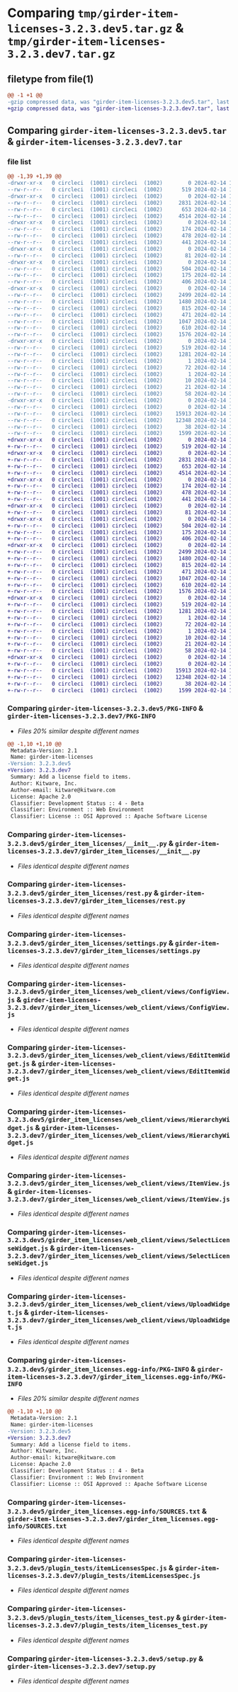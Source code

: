 # Comparing `tmp/girder-item-licenses-3.2.3.dev5.tar.gz` & `tmp/girder-item-licenses-3.2.3.dev7.tar.gz`

## filetype from file(1)

```diff
@@ -1 +1 @@
-gzip compressed data, was "girder-item-licenses-3.2.3.dev5.tar", last modified: Wed Feb 14 15:49:19 2024, max compression
+gzip compressed data, was "girder-item-licenses-3.2.3.dev7.tar", last modified: Wed Feb 14 18:47:42 2024, max compression
```

## Comparing `girder-item-licenses-3.2.3.dev5.tar` & `girder-item-licenses-3.2.3.dev7.tar`

### file list

```diff
@@ -1,39 +1,39 @@
-drwxr-xr-x   0 circleci  (1001) circleci  (1002)        0 2024-02-14 15:49:19.983163 girder-item-licenses-3.2.3.dev5/
--rw-r--r--   0 circleci  (1001) circleci  (1002)      519 2024-02-14 15:49:19.983163 girder-item-licenses-3.2.3.dev5/PKG-INFO
-drwxr-xr-x   0 circleci  (1001) circleci  (1002)        0 2024-02-14 15:49:19.979163 girder-item-licenses-3.2.3.dev5/girder_item_licenses/
--rw-r--r--   0 circleci  (1001) circleci  (1002)     2831 2024-02-14 15:48:27.000000 girder-item-licenses-3.2.3.dev5/girder_item_licenses/__init__.py
--rw-r--r--   0 circleci  (1001) circleci  (1002)      653 2024-02-14 15:48:27.000000 girder-item-licenses-3.2.3.dev5/girder_item_licenses/rest.py
--rw-r--r--   0 circleci  (1001) circleci  (1002)     4514 2024-02-14 15:48:27.000000 girder-item-licenses-3.2.3.dev5/girder_item_licenses/settings.py
-drwxr-xr-x   0 circleci  (1001) circleci  (1002)        0 2024-02-14 15:49:19.979163 girder-item-licenses-3.2.3.dev5/girder_item_licenses/web_client/
--rw-r--r--   0 circleci  (1001) circleci  (1002)      174 2024-02-14 15:48:27.000000 girder-item-licenses-3.2.3.dev5/girder_item_licenses/web_client/main.js
--rw-r--r--   0 circleci  (1001) circleci  (1002)      478 2024-02-14 15:48:27.000000 girder-item-licenses-3.2.3.dev5/girder_item_licenses/web_client/package.json
--rw-r--r--   0 circleci  (1001) circleci  (1002)      441 2024-02-14 15:48:27.000000 girder-item-licenses-3.2.3.dev5/girder_item_licenses/web_client/routes.js
-drwxr-xr-x   0 circleci  (1001) circleci  (1002)        0 2024-02-14 15:49:19.979163 girder-item-licenses-3.2.3.dev5/girder_item_licenses/web_client/stylesheets/
--rw-r--r--   0 circleci  (1001) circleci  (1002)       81 2024-02-14 15:48:27.000000 girder-item-licenses-3.2.3.dev5/girder_item_licenses/web_client/stylesheets/configView.styl
-drwxr-xr-x   0 circleci  (1001) circleci  (1002)        0 2024-02-14 15:49:19.979163 girder-item-licenses-3.2.3.dev5/girder_item_licenses/web_client/templates/
--rw-r--r--   0 circleci  (1001) circleci  (1002)      504 2024-02-14 15:48:27.000000 girder-item-licenses-3.2.3.dev5/girder_item_licenses/web_client/templates/configView.pug
--rw-r--r--   0 circleci  (1001) circleci  (1002)      175 2024-02-14 15:48:27.000000 girder-item-licenses-3.2.3.dev5/girder_item_licenses/web_client/templates/itemLicenseWidget.pug
--rw-r--r--   0 circleci  (1001) circleci  (1002)      406 2024-02-14 15:48:27.000000 girder-item-licenses-3.2.3.dev5/girder_item_licenses/web_client/templates/selectLicenseWidget.pug
-drwxr-xr-x   0 circleci  (1001) circleci  (1002)        0 2024-02-14 15:49:19.983163 girder-item-licenses-3.2.3.dev5/girder_item_licenses/web_client/views/
--rw-r--r--   0 circleci  (1001) circleci  (1002)     2499 2024-02-14 15:48:27.000000 girder-item-licenses-3.2.3.dev5/girder_item_licenses/web_client/views/ConfigView.js
--rw-r--r--   0 circleci  (1001) circleci  (1002)     1480 2024-02-14 15:48:27.000000 girder-item-licenses-3.2.3.dev5/girder_item_licenses/web_client/views/EditItemWidget.js
--rw-r--r--   0 circleci  (1001) circleci  (1002)      815 2024-02-14 15:48:27.000000 girder-item-licenses-3.2.3.dev5/girder_item_licenses/web_client/views/HierarchyWidget.js
--rw-r--r--   0 circleci  (1001) circleci  (1002)      471 2024-02-14 15:48:27.000000 girder-item-licenses-3.2.3.dev5/girder_item_licenses/web_client/views/ItemLicenseWidget.js
--rw-r--r--   0 circleci  (1001) circleci  (1002)     1047 2024-02-14 15:48:27.000000 girder-item-licenses-3.2.3.dev5/girder_item_licenses/web_client/views/ItemView.js
--rw-r--r--   0 circleci  (1001) circleci  (1002)      610 2024-02-14 15:48:27.000000 girder-item-licenses-3.2.3.dev5/girder_item_licenses/web_client/views/SelectLicenseWidget.js
--rw-r--r--   0 circleci  (1001) circleci  (1002)     1576 2024-02-14 15:48:27.000000 girder-item-licenses-3.2.3.dev5/girder_item_licenses/web_client/views/UploadWidget.js
-drwxr-xr-x   0 circleci  (1001) circleci  (1002)        0 2024-02-14 15:49:19.983163 girder-item-licenses-3.2.3.dev5/girder_item_licenses.egg-info/
--rw-r--r--   0 circleci  (1001) circleci  (1002)      519 2024-02-14 15:49:19.000000 girder-item-licenses-3.2.3.dev5/girder_item_licenses.egg-info/PKG-INFO
--rw-r--r--   0 circleci  (1001) circleci  (1002)     1281 2024-02-14 15:49:19.000000 girder-item-licenses-3.2.3.dev5/girder_item_licenses.egg-info/SOURCES.txt
--rw-r--r--   0 circleci  (1001) circleci  (1002)        1 2024-02-14 15:49:19.000000 girder-item-licenses-3.2.3.dev5/girder_item_licenses.egg-info/dependency_links.txt
--rw-r--r--   0 circleci  (1001) circleci  (1002)       72 2024-02-14 15:49:19.000000 girder-item-licenses-3.2.3.dev5/girder_item_licenses.egg-info/entry_points.txt
--rw-r--r--   0 circleci  (1001) circleci  (1002)        1 2024-02-14 15:49:19.000000 girder-item-licenses-3.2.3.dev5/girder_item_licenses.egg-info/not-zip-safe
--rw-r--r--   0 circleci  (1001) circleci  (1002)       10 2024-02-14 15:49:19.000000 girder-item-licenses-3.2.3.dev5/girder_item_licenses.egg-info/requires.txt
--rw-r--r--   0 circleci  (1001) circleci  (1002)       21 2024-02-14 15:49:19.000000 girder-item-licenses-3.2.3.dev5/girder_item_licenses.egg-info/top_level.txt
--rw-r--r--   0 circleci  (1001) circleci  (1002)       58 2024-02-14 15:48:27.000000 girder-item-licenses-3.2.3.dev5/plugin.cmake
-drwxr-xr-x   0 circleci  (1001) circleci  (1002)        0 2024-02-14 15:49:19.983163 girder-item-licenses-3.2.3.dev5/plugin_tests/
--rw-r--r--   0 circleci  (1001) circleci  (1002)        0 2024-02-14 15:48:27.000000 girder-item-licenses-3.2.3.dev5/plugin_tests/__init__.py
--rw-r--r--   0 circleci  (1001) circleci  (1002)    15913 2024-02-14 15:48:27.000000 girder-item-licenses-3.2.3.dev5/plugin_tests/itemLicensesSpec.js
--rw-r--r--   0 circleci  (1001) circleci  (1002)    12348 2024-02-14 15:48:27.000000 girder-item-licenses-3.2.3.dev5/plugin_tests/item_licenses_test.py
--rw-r--r--   0 circleci  (1001) circleci  (1002)       38 2024-02-14 15:49:19.983163 girder-item-licenses-3.2.3.dev5/setup.cfg
--rw-r--r--   0 circleci  (1001) circleci  (1002)     1599 2024-02-14 15:48:27.000000 girder-item-licenses-3.2.3.dev5/setup.py
+drwxr-xr-x   0 circleci  (1001) circleci  (1002)        0 2024-02-14 18:47:42.593322 girder-item-licenses-3.2.3.dev7/
+-rw-r--r--   0 circleci  (1001) circleci  (1002)      519 2024-02-14 18:47:42.593322 girder-item-licenses-3.2.3.dev7/PKG-INFO
+drwxr-xr-x   0 circleci  (1001) circleci  (1002)        0 2024-02-14 18:47:42.589322 girder-item-licenses-3.2.3.dev7/girder_item_licenses/
+-rw-r--r--   0 circleci  (1001) circleci  (1002)     2831 2024-02-14 18:46:47.000000 girder-item-licenses-3.2.3.dev7/girder_item_licenses/__init__.py
+-rw-r--r--   0 circleci  (1001) circleci  (1002)      653 2024-02-14 18:46:47.000000 girder-item-licenses-3.2.3.dev7/girder_item_licenses/rest.py
+-rw-r--r--   0 circleci  (1001) circleci  (1002)     4514 2024-02-14 18:46:47.000000 girder-item-licenses-3.2.3.dev7/girder_item_licenses/settings.py
+drwxr-xr-x   0 circleci  (1001) circleci  (1002)        0 2024-02-14 18:47:42.589322 girder-item-licenses-3.2.3.dev7/girder_item_licenses/web_client/
+-rw-r--r--   0 circleci  (1001) circleci  (1002)      174 2024-02-14 18:46:47.000000 girder-item-licenses-3.2.3.dev7/girder_item_licenses/web_client/main.js
+-rw-r--r--   0 circleci  (1001) circleci  (1002)      478 2024-02-14 18:46:47.000000 girder-item-licenses-3.2.3.dev7/girder_item_licenses/web_client/package.json
+-rw-r--r--   0 circleci  (1001) circleci  (1002)      441 2024-02-14 18:46:47.000000 girder-item-licenses-3.2.3.dev7/girder_item_licenses/web_client/routes.js
+drwxr-xr-x   0 circleci  (1001) circleci  (1002)        0 2024-02-14 18:47:42.589322 girder-item-licenses-3.2.3.dev7/girder_item_licenses/web_client/stylesheets/
+-rw-r--r--   0 circleci  (1001) circleci  (1002)       81 2024-02-14 18:46:47.000000 girder-item-licenses-3.2.3.dev7/girder_item_licenses/web_client/stylesheets/configView.styl
+drwxr-xr-x   0 circleci  (1001) circleci  (1002)        0 2024-02-14 18:47:42.589322 girder-item-licenses-3.2.3.dev7/girder_item_licenses/web_client/templates/
+-rw-r--r--   0 circleci  (1001) circleci  (1002)      504 2024-02-14 18:46:47.000000 girder-item-licenses-3.2.3.dev7/girder_item_licenses/web_client/templates/configView.pug
+-rw-r--r--   0 circleci  (1001) circleci  (1002)      175 2024-02-14 18:46:47.000000 girder-item-licenses-3.2.3.dev7/girder_item_licenses/web_client/templates/itemLicenseWidget.pug
+-rw-r--r--   0 circleci  (1001) circleci  (1002)      406 2024-02-14 18:46:47.000000 girder-item-licenses-3.2.3.dev7/girder_item_licenses/web_client/templates/selectLicenseWidget.pug
+drwxr-xr-x   0 circleci  (1001) circleci  (1002)        0 2024-02-14 18:47:42.589322 girder-item-licenses-3.2.3.dev7/girder_item_licenses/web_client/views/
+-rw-r--r--   0 circleci  (1001) circleci  (1002)     2499 2024-02-14 18:46:47.000000 girder-item-licenses-3.2.3.dev7/girder_item_licenses/web_client/views/ConfigView.js
+-rw-r--r--   0 circleci  (1001) circleci  (1002)     1480 2024-02-14 18:46:47.000000 girder-item-licenses-3.2.3.dev7/girder_item_licenses/web_client/views/EditItemWidget.js
+-rw-r--r--   0 circleci  (1001) circleci  (1002)      815 2024-02-14 18:46:47.000000 girder-item-licenses-3.2.3.dev7/girder_item_licenses/web_client/views/HierarchyWidget.js
+-rw-r--r--   0 circleci  (1001) circleci  (1002)      471 2024-02-14 18:46:47.000000 girder-item-licenses-3.2.3.dev7/girder_item_licenses/web_client/views/ItemLicenseWidget.js
+-rw-r--r--   0 circleci  (1001) circleci  (1002)     1047 2024-02-14 18:46:47.000000 girder-item-licenses-3.2.3.dev7/girder_item_licenses/web_client/views/ItemView.js
+-rw-r--r--   0 circleci  (1001) circleci  (1002)      610 2024-02-14 18:46:47.000000 girder-item-licenses-3.2.3.dev7/girder_item_licenses/web_client/views/SelectLicenseWidget.js
+-rw-r--r--   0 circleci  (1001) circleci  (1002)     1576 2024-02-14 18:46:47.000000 girder-item-licenses-3.2.3.dev7/girder_item_licenses/web_client/views/UploadWidget.js
+drwxr-xr-x   0 circleci  (1001) circleci  (1002)        0 2024-02-14 18:47:42.589322 girder-item-licenses-3.2.3.dev7/girder_item_licenses.egg-info/
+-rw-r--r--   0 circleci  (1001) circleci  (1002)      519 2024-02-14 18:47:42.000000 girder-item-licenses-3.2.3.dev7/girder_item_licenses.egg-info/PKG-INFO
+-rw-r--r--   0 circleci  (1001) circleci  (1002)     1281 2024-02-14 18:47:42.000000 girder-item-licenses-3.2.3.dev7/girder_item_licenses.egg-info/SOURCES.txt
+-rw-r--r--   0 circleci  (1001) circleci  (1002)        1 2024-02-14 18:47:42.000000 girder-item-licenses-3.2.3.dev7/girder_item_licenses.egg-info/dependency_links.txt
+-rw-r--r--   0 circleci  (1001) circleci  (1002)       72 2024-02-14 18:47:42.000000 girder-item-licenses-3.2.3.dev7/girder_item_licenses.egg-info/entry_points.txt
+-rw-r--r--   0 circleci  (1001) circleci  (1002)        1 2024-02-14 18:47:42.000000 girder-item-licenses-3.2.3.dev7/girder_item_licenses.egg-info/not-zip-safe
+-rw-r--r--   0 circleci  (1001) circleci  (1002)       10 2024-02-14 18:47:42.000000 girder-item-licenses-3.2.3.dev7/girder_item_licenses.egg-info/requires.txt
+-rw-r--r--   0 circleci  (1001) circleci  (1002)       21 2024-02-14 18:47:42.000000 girder-item-licenses-3.2.3.dev7/girder_item_licenses.egg-info/top_level.txt
+-rw-r--r--   0 circleci  (1001) circleci  (1002)       58 2024-02-14 18:46:47.000000 girder-item-licenses-3.2.3.dev7/plugin.cmake
+drwxr-xr-x   0 circleci  (1001) circleci  (1002)        0 2024-02-14 18:47:42.589322 girder-item-licenses-3.2.3.dev7/plugin_tests/
+-rw-r--r--   0 circleci  (1001) circleci  (1002)        0 2024-02-14 18:46:47.000000 girder-item-licenses-3.2.3.dev7/plugin_tests/__init__.py
+-rw-r--r--   0 circleci  (1001) circleci  (1002)    15913 2024-02-14 18:46:47.000000 girder-item-licenses-3.2.3.dev7/plugin_tests/itemLicensesSpec.js
+-rw-r--r--   0 circleci  (1001) circleci  (1002)    12348 2024-02-14 18:46:47.000000 girder-item-licenses-3.2.3.dev7/plugin_tests/item_licenses_test.py
+-rw-r--r--   0 circleci  (1001) circleci  (1002)       38 2024-02-14 18:47:42.593322 girder-item-licenses-3.2.3.dev7/setup.cfg
+-rw-r--r--   0 circleci  (1001) circleci  (1002)     1599 2024-02-14 18:46:47.000000 girder-item-licenses-3.2.3.dev7/setup.py
```

### Comparing `girder-item-licenses-3.2.3.dev5/PKG-INFO` & `girder-item-licenses-3.2.3.dev7/PKG-INFO`

 * *Files 20% similar despite different names*

```diff
@@ -1,10 +1,10 @@
 Metadata-Version: 2.1
 Name: girder-item-licenses
-Version: 3.2.3.dev5
+Version: 3.2.3.dev7
 Summary: Add a license field to items.
 Author: Kitware, Inc.
 Author-email: kitware@kitware.com
 License: Apache 2.0
 Classifier: Development Status :: 4 - Beta
 Classifier: Environment :: Web Environment
 Classifier: License :: OSI Approved :: Apache Software License
```

### Comparing `girder-item-licenses-3.2.3.dev5/girder_item_licenses/__init__.py` & `girder-item-licenses-3.2.3.dev7/girder_item_licenses/__init__.py`

 * *Files identical despite different names*

### Comparing `girder-item-licenses-3.2.3.dev5/girder_item_licenses/rest.py` & `girder-item-licenses-3.2.3.dev7/girder_item_licenses/rest.py`

 * *Files identical despite different names*

### Comparing `girder-item-licenses-3.2.3.dev5/girder_item_licenses/settings.py` & `girder-item-licenses-3.2.3.dev7/girder_item_licenses/settings.py`

 * *Files identical despite different names*

### Comparing `girder-item-licenses-3.2.3.dev5/girder_item_licenses/web_client/views/ConfigView.js` & `girder-item-licenses-3.2.3.dev7/girder_item_licenses/web_client/views/ConfigView.js`

 * *Files identical despite different names*

### Comparing `girder-item-licenses-3.2.3.dev5/girder_item_licenses/web_client/views/EditItemWidget.js` & `girder-item-licenses-3.2.3.dev7/girder_item_licenses/web_client/views/EditItemWidget.js`

 * *Files identical despite different names*

### Comparing `girder-item-licenses-3.2.3.dev5/girder_item_licenses/web_client/views/HierarchyWidget.js` & `girder-item-licenses-3.2.3.dev7/girder_item_licenses/web_client/views/HierarchyWidget.js`

 * *Files identical despite different names*

### Comparing `girder-item-licenses-3.2.3.dev5/girder_item_licenses/web_client/views/ItemView.js` & `girder-item-licenses-3.2.3.dev7/girder_item_licenses/web_client/views/ItemView.js`

 * *Files identical despite different names*

### Comparing `girder-item-licenses-3.2.3.dev5/girder_item_licenses/web_client/views/SelectLicenseWidget.js` & `girder-item-licenses-3.2.3.dev7/girder_item_licenses/web_client/views/SelectLicenseWidget.js`

 * *Files identical despite different names*

### Comparing `girder-item-licenses-3.2.3.dev5/girder_item_licenses/web_client/views/UploadWidget.js` & `girder-item-licenses-3.2.3.dev7/girder_item_licenses/web_client/views/UploadWidget.js`

 * *Files identical despite different names*

### Comparing `girder-item-licenses-3.2.3.dev5/girder_item_licenses.egg-info/PKG-INFO` & `girder-item-licenses-3.2.3.dev7/girder_item_licenses.egg-info/PKG-INFO`

 * *Files 20% similar despite different names*

```diff
@@ -1,10 +1,10 @@
 Metadata-Version: 2.1
 Name: girder-item-licenses
-Version: 3.2.3.dev5
+Version: 3.2.3.dev7
 Summary: Add a license field to items.
 Author: Kitware, Inc.
 Author-email: kitware@kitware.com
 License: Apache 2.0
 Classifier: Development Status :: 4 - Beta
 Classifier: Environment :: Web Environment
 Classifier: License :: OSI Approved :: Apache Software License
```

### Comparing `girder-item-licenses-3.2.3.dev5/girder_item_licenses.egg-info/SOURCES.txt` & `girder-item-licenses-3.2.3.dev7/girder_item_licenses.egg-info/SOURCES.txt`

 * *Files identical despite different names*

### Comparing `girder-item-licenses-3.2.3.dev5/plugin_tests/itemLicensesSpec.js` & `girder-item-licenses-3.2.3.dev7/plugin_tests/itemLicensesSpec.js`

 * *Files identical despite different names*

### Comparing `girder-item-licenses-3.2.3.dev5/plugin_tests/item_licenses_test.py` & `girder-item-licenses-3.2.3.dev7/plugin_tests/item_licenses_test.py`

 * *Files identical despite different names*

### Comparing `girder-item-licenses-3.2.3.dev5/setup.py` & `girder-item-licenses-3.2.3.dev7/setup.py`

 * *Files identical despite different names*

